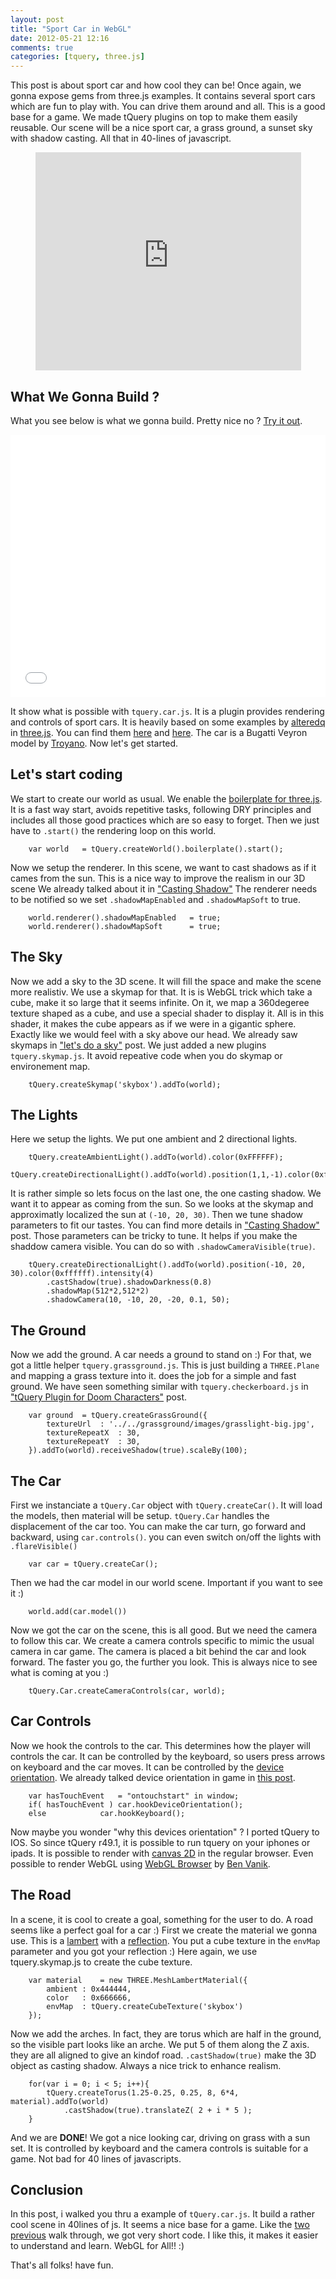 ```yaml
---
layout: post
title: "Sport Car in WebGL"
date: 2012-05-21 12:16
comments: true
categories: [tquery, three.js]
---
```


This post is about sport car and how cool they can be!
Once again, we gonna expose gems from three.js examples.
It contains several sport cars which are fun to play with.
You can drive them around and all.
This is a good base for a game.
We made tQuery plugins on top to make them easily reusable.
Our scene will be a nice sport car, a grass ground, a sunset sky with shadow casting.
All that in 40-lines of javascript.

<center>
	<iframe width="425" height="349" src="http://www.youtube.com/embed/KxRfFd9SM5s" frameborder="0" allowfullscreen></iframe>
</center>

<!-- more -->

## What We Gonna Build ?

What you see below is what we gonna build. Pretty nice no ?
[Try it out](/data/2012-05-21-sport-car-in-webgl/).

<center>
	<iframe width="100%" height="420" src="/data/2012-05-21-sport-car-in-webgl/" frameborder="0" allowfullscreen webkitallowfullscreen mozallowfullscreen></iframe>
</center>

It show what is possible with ```tquery.car.js```.
It is a plugin provides rendering and controls of sport cars.
It is heavily based on some examples by [alteredq](http://alteredqualia.com/) in
[three.js](http://github.com/mrdoob/three.js/).
You can find them
[here](http://mrdoob.github.com/three.js/examples/webgl_materials_cars.html)
and
[here](http://mrdoob.github.com/three.js/examples/webgl_materials_cubemap_dynamic.html).
The car is a Bugatti Veyron model by
[Troyano](http://artist-3d.com/free_3d_models/dnm/model_disp.php?uid=1129).
Now let's get started.

## Let's start coding

We start to create our world as usual. We enable the
[boilerplate for three.js](http://learningthreejs.com/blog/2011/12/20/boilerplate-for-three-js/).
It is a fast way start, avoids repetitive tasks, following DRY principles and includes all those good practices which are so easy to forget.
Then we just have to ```.start()``` the rendering loop on this world.

```
	var world	= tQuery.createWorld().boilerplate().start();
```

Now we setup the renderer.
In this scene, we want to cast shadows as if it cames from the sun.
This is a nice way to improve the realism in our 3D scene
We already talked about it in ["Casting Shadow"](http://learningthreejs.com/blog/2012/01/20/casting-shadows/) 
The renderer needs to be notified so we set ```.shadowMapEnabled``` and ```.shadowMapSoft``` to true.

```
	world.renderer().shadowMapEnabled	= true;
	world.renderer().shadowMapSoft		= true;
```

## The Sky

Now we add a sky to the 3D scene.
It will fill the space and make the scene more realistiv.
We use a skymap for that. It is is WebGL trick which take a cube, make it so large that it seems infinite.
On it, we map a 360degeree texture shaped as a cube, and use a special shader to display it. All is in this
shader, it makes the cube appears as if we were in a gigantic sphere. Exactly like we would feel with a sky above
our head.
We already saw skymaps in ["let's do a sky"](http://learningthreejs.com/blog/2011/08/15/lets-do-a-sky/) post.
We just added a new plugins ```tquery.skymap.js```.
It avoid repeative code when you do skymap or environement map.

```
	tQuery.createSkymap('skybox').addTo(world);
```

## The Lights

Here we setup the lights. We put one ambient and 2 directional lights.

```
	tQuery.createAmbientLight().addTo(world).color(0xFFFFFF);
	tQuery.createDirectionalLight().addTo(world).position(1,1,-1).color(0xffffff).intensity(2);
```

It is rather simple so lets focus on the last one, the one casting shadow.
We want it to appear as coming from the sun. 
So we looks at the skymap and approximatly localized the sun at ```(-10, 20, 30)```.
Then we tune shadow parameters to fit our tastes.
You can find more details in ["Casting Shadow"](http://learningthreejs.com/blog/2012/01/20/casting-shadows/) post.
Those parameters can be tricky to tune. It helps if you make the shaddow
camera visible. You can do so with ```.shadowCameraVisible(true)```.

```
	tQuery.createDirectionalLight().addTo(world).position(-10, 20, 30).color(0xffffff).intensity(4)
		.castShadow(true).shadowDarkness(0.8)
		.shadowMap(512*2,512*2)
		.shadowCamera(10, -10, 20, -20, 0.1, 50);
```

## The Ground

Now we add the ground. A car needs a ground to stand on :)
For that, we got a little helper ```tquery.grassground.js```.
This is just building a ```THREE.Plane``` and mapping a grass
texture into it. does the job for a simple and fast ground.
We have seen something similar with ```tquery.checkerboard.js``` in
["tQuery Plugin for Doom Characters"](http://learningthreejs.com/blog/2012/05/04/tquery-md2character-a-plugin-for-doom-characters/)
post.

```
	var ground	= tQuery.createGrassGround({
		textureUrl	: '../../grassground/images/grasslight-big.jpg',
		textureRepeatX	: 30,
		textureRepeatY	: 30,		
	}).addTo(world).receiveShadow(true).scaleBy(100);
```

## The Car

First we instanciate a ```tQuery.Car``` object with ```tQuery.createCar()```.
It will load the models, then material will be setup.
```tQuery.Car``` handles the displacement of the car too.
You can make the car turn, go forward and backward, using ```car.controls()```.
you can even switch on/off the lights with ```.flareVisible()```

```
	var car	= tQuery.createCar();
```

Then we had the car model in our world scene. Important if you want to see it :)

```
	world.add(car.model())
```

Now we got the car on the scene, this is all good.
But we need the camera to follow this car. We create a camera controls specific
to mimic the usual camera in car game. The camera is placed a bit behind the car and look forward.
The faster you go, the further you look. This is always nice to see what is coming at you :)

```
	tQuery.Car.createCameraControls(car, world);
```

## Car Controls

Now we hook the controls to the car. This determines how the player will controls the
car. It can be controlled by the keyboard, so users press arrows on keyboard
and the car moves.
It can be controlled by the [device orientation](http://dev.w3.org/geo/api/spec-source-orientation.html).
We already talked device orientation in game in
[this post](http://learningthreejs.com/blog/2011/09/20/lets-make-a-3D-game-device-orientation/).

```
	var hasTouchEvent	= "ontouchstart" in window;
	if( hasTouchEvent )	car.hookDeviceOrientation();
	else			car.hookKeyboard();
```

Now maybe you wonder "why this devices orientation" ?
I ported tQuery to IOS. So since tQuery r49.1, it is possible to run
tquery on your iphones or ipads.
It is possible to render with [canvas 2D](http://www.w3.org/TR/2dcontext/) in the regular browser.
Even possible to render WebGL using
[WebGL Browser](https://github.com/benvanik/WebGLBrowser) by [Ben Vanik](https://twitter.com/#!/benvanik).

## The Road

In a scene, it is cool to create a goal, something for the user to do.
A road seems like a perfect goal for a car :)
First we create the material we gonna use. This is a [lambert](http://en.wikipedia.org/wiki/Lambertian_reflectance)
with a [reflection](http://en.wikipedia.org/wiki/Reflection_mapping). You put a cube texture in the
```envMap``` parameter and you got your reflection :) Here again, we use tquery.skymap.js to create the cube texture.

```
	var material	= new THREE.MeshLambertMaterial({
		ambient	: 0x444444,
		color	: 0x666666,
		envMap	: tQuery.createCubeTexture('skybox')
	});
```

Now we add the arches. In fact, they are torus which are half in the ground, so the visible part looks like an arche.
We put 5 of them along the Z axis. they are all aligned to give an kindof road.
```.castShadow(true)``` make the 3D object as casting shadow. Always a nice trick to enhance realism.

```
	for(var i = 0; i < 5; i++){
		tQuery.createTorus(1.25-0.25, 0.25, 8, 6*4, material).addTo(world)
			.castShadow(true).translateZ( 2 + i * 5 );		
	}
```

And we are **DONE**! We got a nice looking car, driving on grass with a sun set. It is 
controlled by keyboard and the camera controls is suitable for a game. Not bad
for 40 lines of javascripts.

## Conclusion

In this post, i walked you thru a example of ```tQuery.car.js```. It build a rather
cool scene in 40lines of js. It seems a nice base for a game. Like the
[two](/blog/2012/05/15/punch-a-doom-character-in-augmented-reality/)
[previous](/blog/2012/05/08/sound-visualisation-vuemeter-in-webgl/)
walk through, we got very short code. I like this, it makes it easier to understand
and learn. WebGL for All!! :)

That's all folks! have fun.
